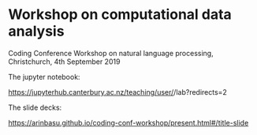 # Workshop on computational data analysis

Coding Conference Workshop on natural language processing, Christchurch, 4th September 2019

The jupyter notebook: 

https://jupyterhub.canterbury.ac.nz/teaching/user/<your-user-name>/lab?redirects=2
  
The slide decks:

https://arinbasu.github.io/coding-conf-workshop/present.html#/title-slide
